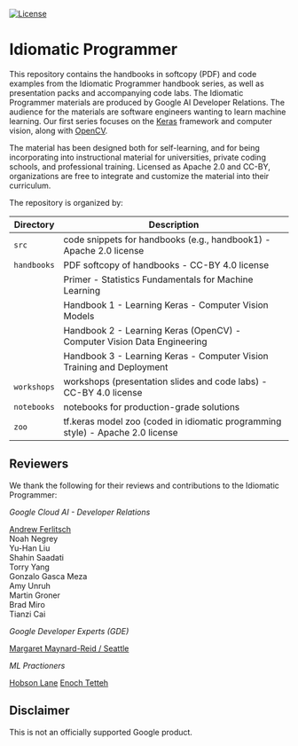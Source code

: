
[![License](https://img.shields.io/badge/License-Apache%202.0-blue.svg)](LICENSE)

# Idiomatic Programmer

This repository contains the handbooks in softcopy (PDF) and code examples from the Idiomatic Programmer
handbook series, as well as presentation packs and accompanying code labs. The Idiomatic Programmer materials are produced by Google AI Developer Relations. The audience for the materials are software engineers wanting to learn machine learning. Our first series focuses on the [Keras](https://keras.io/) framework and computer vision, along with [OpenCV](https://opencv.org/).

The material has been designed both for self-learning, and for being incorporating into instructional material for universities, private coding schools, and professional training. Licensed as Apache 2.0 and CC-BY, organizations are free to integrate and customize the material into their curriculum. 

The repository is organized by:

| Directory     | Description   |
| ------------- | ------------- |
| `src`         | code snippets for handbooks (e.g., handbook1) - Apache 2.0 license |
| `handbooks`   | PDF softcopy of handbooks - CC-BY 4.0 license |
|               | Primer - Statistics Fundamentals for Machine Learning |
|               | Handbook 1 - Learning Keras - Computer Vision Models |
|               | Handbook 2 - Learning Keras (OpenCV) - Computer Vision Data Engineering |
|               | Handbook 3 - Learning Keras - Computer Vision Training and Deployment |
| `workshops`   | workshops (presentation slides and code labs) - CC-BY 4.0 license |
| `notebooks`   | notebooks for production-grade solutions |
| `zoo`         | tf.keras model zoo (coded in idiomatic programming style) - Apache 2.0 license |

## Reviewers

We thank the following for their reviews and contributions to the Idiomatic Programmer:

*Google Cloud AI - Developer Relations*

[Andrew Ferlitsch](https://github.com/andrewferlitsch)<br/>
Noah Negrey<br/>
Yu-Han Liu<br/>
Shahin Saadati<br/>
Torry Yang<br/>
Gonzalo Gasca Meza<br/>
Amy Unruh<br/>
Martin Groner<br/>
Brad Miro<br/>
Tianzi Cai

*Google Developer Experts (GDE)*

[Margaret Maynard-Reid / Seattle](https://github.com/margaretmz)

*ML Practioners*

[Hobson Lane](https://www.linkedin.com/in/hobsonlane)
[Enoch Tetteh](https://www.linkedin.com/in/enoch-tetteh-80450211a)

## Disclaimer

This is not an officially supported Google product.
